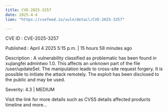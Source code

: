 ```yaml
---
title: CVE-2025-3257
date: 2025-4-4
lien: "https://cvefeed.io/vuln/detail/CVE-2025-3257"

---
```


CVE ID : CVE-2025-3257

Published :  April 4
2025
5:15 p.m. | 15 hours
58 minutes ago

Description : A vulnerability classified as problematic has been found in xujiangfei admintwo 1.0. This affects an unknown part of the file /user/updateSet. The manipulation leads to cross-site request forgery. It is possible to initiate the attack remotely. The exploit has been disclosed to the public and may be used.

Severity: 4.3 | MEDIUM

Visit the link for more details
such as CVSS details
affected products
timeline
and more...
